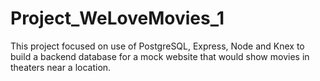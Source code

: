 # Project_WeLoveMovies_1
 This project focused on use of PostgreSQL, Express, Node and Knex to build a backend database for a mock website that would show movies in theaters near a location.
